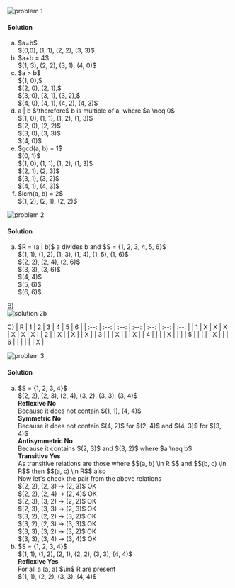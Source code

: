 ![problem 1](https://github.com/cpp-rakesh/discrete_mathematics_and_its_applications/blob/master/chapter_9_relations/9.1_relations_and_their_properties/repo/problem_1.png)

#### Solution
<ol type="a">
  <li>
    $a=b$ <br/>
    $(0,0), (1, 1), (2, 2), (3, 3)$
  </li>
  <li>
    $a+b = 4$ <br/>
    $(1, 3), (2, 2), (3, 1), (4, 0)$
  </li>
  <li>
    $a > b$ <br/>
    $(1, 0),$ <br/>
    $(2, 0), (2, 1),$ <br/>
    $(3, 0), (3, 1), (3, 2),$ <br/> 
    $(4, 0), (4, 1), (4, 2), (4, 3)$
  </li>
  <li>
    a | b $\therefore$ b is multiple of a, where $a \neq 0$ <br/>
    $(1, 0), (1, 1), (1, 2), (1, 3)$ <br/>
    $(2, 0), (2, 2)$ <br/>
    $(3, 0), (3, 3)$ <br/>
    $(4, 0)$
  </li>
  <li>
    $gcd(a, b) = 1$ <br/>
    $(0, 1)$ <br/>
    $(1, 0), (1, 1), (1, 2), (1, 3)$ <br/>
    $(2, 1), (2, 3)$ <br/>
    $(3, 1), (3, 2)$ <br/>
    $(4, 1), (4, 3)$    
  </li>
  <li>
    $lcm(a, b) = 2$ <br/>
    $(1, 2), (2, 1), (2, 2)$
  </li>
</ol>

![problem 2](https://github.com/cpp-rakesh/discrete_mathematics_and_its_applications/blob/master/chapter_9_relations/9.1_relations_and_their_properties/repo/problem_2.png)

#### Solution
<ol type="a">
  <li>
    $R = (a | b)$ a divides b and $S = {1, 2, 3, 4, 5, 6}$ <br/>
    $(1, 1), (1, 2), (1, 3), (1, 4), (1, 5), (1, 6)$ <br/>
    $(2, 2), (2, 4), (2, 6)$ <br/>
    $(3, 3), (3, 6)$ <br/>
    $(4, 4)$ <br/>
    $(5, 6)$ <br/>
    $(6, 6)$
  </li>
</ol>

B) \
![solution 2b](https://github.com/cpp-rakesh/discrete_mathematics_and_its_applications/blob/master/chapter_9_relations/9.1_relations_and_their_properties/repo/solution_2_b.jpg)

C)
| R | 1 | 2 | 3 | 4 | 5 | 6 |
| :--: | :--: | :--: | :--: | :--: | :--: | :--: |
| 1 | X | X | X | X | X | X |
| 2 |   | X |   | X |   | X |
| 3 |   |   | X |   |   | X |
| 4 |   |   |   | X |   |   |
| 5 |   |   |   |   | X |   |
| 6 |   |   |   |   |   | X |

![problem 3](https://github.com/cpp-rakesh/discrete_mathematics_and_its_applications/blob/master/chapter_9_relations/9.1_relations_and_their_properties/repo/problem_3.png)
#### Solution
<ol type="a">
  <li>
    $S = {1, 2, 3, 4}$ <br/>
    $(2, 2), (2, 3), (2, 4), (3, 2), (3, 3), (3, 4)$ <br/>
    <b>Reflexive No</b> <br/>
    Because it does not contain $(1, 1), (4, 4)$ <br/>
    <b>Symmetric No</b> <br/>
    Because it does not contain $(4, 2)$ for $(2, 4)$ and $(4, 3)$ for $(3, 4)$ </br>
    <b>Antisymmetric No</b> <br/>
    Because it contains $(2, 3)$ and $(3, 2)$ where $a \neq b$ <br/>
    <b>Transitive Yes</b> <br/>
    As transitive relations are those where $$(a, b) \in R $$ and $$(b, c) \in R$$ then $$(a, c) \in R$$ also <br/>
    Now let's check the pair from the above relations <br/>
    $(2, 2), (2, 3) -> (2, 3)$ OK <br/>
    $(2, 2), (2, 4) -> (2, 4)$ OK <br/>
    $(2, 3), (3, 2) -> (2, 2)$ OK <br/>
    $(2, 3), (3, 3) -> (2, 3)$ OK <br/>
    $(3, 2), (2, 2) -> (3, 2)$ OK <br/>
    $(3, 2), (2, 3) -> (3, 3)$ OK <br/>
    $(3, 3), (3, 2) -> (3, 2)$ OK <br/>
    $(3, 3), (3, 4) -> (3, 4)$ OK <br/> 
  </li>
  <li>
    $S = {1, 2, 3, 4}$ <br/>
    $(1, 1), (1, 2), (2, 1), (2, 2), (3, 3), (4, 4)$ <br/>
    <b>Reflexive Yes</b> <br/>
    For all a (a, a) $\in$ R are present <br/>
    $(1, 1), (2, 2), (3, 3), (4, 4)$
  </li>
</ol>

